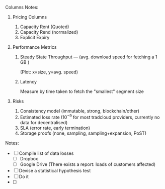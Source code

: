 Columns Notes:

1. Pricing Columns

   1. Capacity Rent (Quoted)
   2. Capacity Rend (normalized)
   3. Explicit Expiry

2. Performance Metrics

   1. Steady State Throughput — (avg. download speed for  fetching a  1 GB )

      (Plot: x=size, y=avg. speed)

   2. Latency

      Measure by time taken to fetch the "smallest" segment size

3. Risks
   1. Consistency model (immutable, strong, blockchain/other)
   1. Estimated loss rate ($10^{-9}$ for most tradcloud providers, currently no data for decentralised)
   1. SLA (error rate, early termination)
   1. Storage proofs (none, sampling, sampling+expansion, PoST)







Notes:

- [ ] Compile list of data losses
  - [ ] Dropbox
  - [ ] Google Drive (There exists a report: loads of customers affected)
- [ ] Devise a statistical hypothesis test
- [ ] Do it
- [ ] 